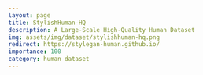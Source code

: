 ```yaml
---
layout: page
title: StylishHuman-HQ
description: A Large-Scale High-Quality Human Dataset
img: assets/img/dataset/stylishhuman-hq.png
redirect: https://stylegan-human.github.io/
importance: 100
category: human dataset
---
```


